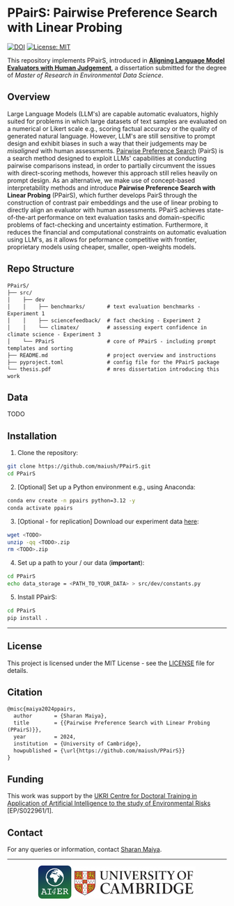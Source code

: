 # PPairS: Pairwise Preference Search with Linear Probing

[![DOI](https://zenodo.org/badge/777825592.svg)](TODO) [![License: MIT](https://img.shields.io/badge/License-MIT-yellow.svg)](https://opensource.org/licenses/MIT)

This repository implements PPairS, introduced in [**Aligning Language Model Evaluators with Human Judgement**](TODO), a dissertation submitted for the degree of *Master of Research in Environmental Data Science*.

## Overview

Large Language Models (LLM's) are capable automatic evaluators, highly suited for problems in which large datasets of text samples are evaluated on a numerical or Likert scale e.g., scoring factual accuracy or the quality of generated natural language. However, LLM's are still sensitive to prompt design and exhibit biases in such a way that their judgements may be *misaligned* with human assessments. <a href="https://github.com/cambridgeltl/PairS">Pairwise Preference Search</a> (PairS) is a search method designed to exploit LLMs' capabilities at conducting pairwise comparisons instead, in order to partially circumvent the issues with direct-scoring methods, however this approach still relies heavily on prompt design. As an alternative, we make use of concept-based interpretability methods and introduce **Pairwise Preference Search with Linear Probing** (PPairS), which further develops PairS through the construction of contrast pair embeddings and the use of linear probing to directly align an evaluator with human assessments. PPairS achieves state-of-the-art performance on text evaluation tasks and domain-specific problems of fact-checking and uncertainty estimation. Furthermore, it reduces the financial and computational constraints on automatic evaluation using LLM's, as it allows for peformance competitive with frontier, proprietary models using cheaper, smaller, open-weights models.

## Repo Structure

```
PPairS/
├── src/           
│    ├── dev
│    │    ├── benchmarks/       # text evaluation benchmarks - Experiment 1
│    │    ├── sciencefeedback/  # fact checking - Experiment 2
│    │    └── climatex/         # assessing expert confidence in climate science - Experiment 3
│    └── PPairS                 # core of PPairS - including prompt templates and sorting  
├── README.md                   # project overview and instructions
├── pyproject.toml              # config file for the PPairS package
└── thesis.pdf                  # mres dissertation introducing this work
```

## Data

TODO

## Installation

1. Clone the repository:
  ```bash
  git clone https://github.com/maiush/PPairS.git
  cd PPairS
  ```

2. [Optional] Set up a Python environment e.g., using Anaconda:
  ```bash
  conda env create -n ppairs python=3.12 -y
  conda activate ppairs
  ```

3. [Optional - for replication] Download our experiment data [here](TODO):
  ```bash
  wget <TODO>
  unzip -qq <TODO>.zip
  rm <TODO>.zip
  ```

4. Set up a path to your / our data (**important**):
  ```bash
  cd PPairS
  echo data_storage = <PATH_TO_YOUR_DATA> > src/dev/constants.py
  ```

5. Install PPairS:
  ```bash
  cd PPairS
  pip install .
  ```

---

## License

This project is licensed under the MIT License - see the [LICENSE](LICENSE) file for details.

## Citation

```
@misc{maiya2024ppairs,
  author       = {Sharan Maiya},
  title        = {{Pairwise Preference Search with Linear Probing (PPairS)}},
  year         = 2024,
  institution  = {University of Cambridge},
  howpublished = {\url{https://github.com/maiush/PPairS}}
}
```

## Funding

This work was support by the [UKRI Centre for Doctoral Training in Application of Artificial Intelligence to the study of Environmental Risks](https://ai4er-cdt.esc.cam.ac.uk/) [EP/S022961/1].

## Contact

For any queries or information, contact [Sharan Maiya](maito:sm2783@cam.ac.uk).

---

<p align="middle">
  <a href="https://ai4er-cdt.esc.cam.ac.uk/"><img src="assets/ai4er_logo.png" width="15%"/></a>
  <a href="https://www.cam.ac.uk/"><img src="assets/cambridge_logo.png" width="56%"/></a>
</p>